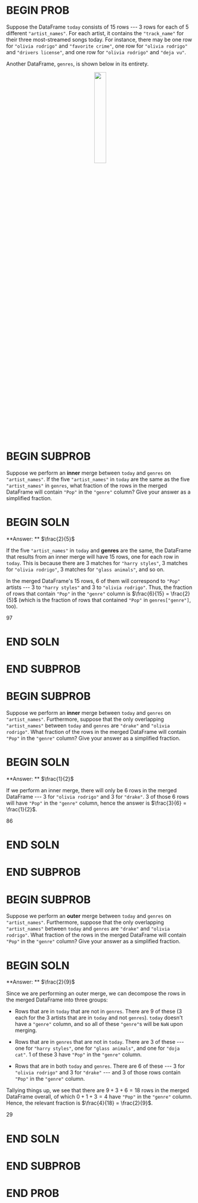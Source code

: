 # BEGIN PROB

Suppose the DataFrame `today` consists of 15 rows --- 3 rows for each of
5 different `"artist_names"`. For each artist, it contains the
`"track_name"` for their three most-streamed songs today. For instance,
there may be one row for `"olivia rodrigo"` and `"favorite crime"`, one
row for `"olivia rodrigo"` and `"drivers license"`, and one row for
`"olivia rodrigo"` and `"deja vu"`.

Another DataFrame, `genres`, is shown below in its entirety.

<center><img src='../assets/images/sp22-final/genres.png' width=25%></center>

# BEGIN SUBPROB

Suppose we perform an **inner** merge between `today` and
`genres` on `"artist_names"`. If the five `"artist_names"` in `today`
are the same as the five `"artist_names"` in `genres`, what fraction of
the rows in the merged DataFrame will contain `"Pop"` in the `"genre"`
column? Give your answer as a simplified fraction.

# BEGIN SOLN

**Answer: ** $\frac{2}{5}$

If the five `"artist_names"` in `today` and **genres** are the same, the
DataFrame that results from an inner merge will have 15 rows, one for
each row in `today`. This is because there are 3 matches for
`"harry styles"`, 3 matches for `"olivia rodrigo"`, 3 matches for
`"glass animals"`, and so on.

In the merged DataFrame's 15 rows, 6 of them will correspond to `"Pop"`
artists --- 3 to `"harry styles"` and 3 to `"olivia rodrigo"`. Thus, the
fraction of rows that contain `"Pop"` in the `"genre"` column is
$\frac{6}{15} = \frac{2}{5}$ (which is the fraction of rows that
contained `"Pop"` in `genres["genre"]`, too).

<average>97</average>

# END SOLN

# END SUBPROB

# BEGIN SUBPROB

Suppose we perform an **inner** merge between `today` and
`genres` on `"artist_names"`. Furthermore, suppose that the only
overlapping `"artist_names"` between `today` and `genres` are `"drake"`
and `"olivia rodrigo"`. What fraction of the rows in the merged
DataFrame will contain `"Pop"` in the `"genre"` column? Give your answer
as a simplified fraction.

# BEGIN SOLN

**Answer: ** $\frac{1}{2}$

If we perform an inner merge, there will only be 6 rows in the merged
DataFrame --- 3 for `"olivia rodrigo"` and 3 for `"drake"`. 3 of those 6
rows will have `"Pop"` in the `"genre"` column, hence the answer is
$\frac{3}{6} = \frac{1}{2}$.

<average>86</average>

# END SOLN

# END SUBPROB

# BEGIN SUBPROB

Suppose we perform an **outer** merge between `today` and
`genres` on `"artist_names"`. Furthermore, suppose that the only
overlapping `"artist_names"` between `today` and `genres` are `"drake"`
and `"olivia rodrigo"`. What fraction of the rows in the merged
DataFrame will contain `"Pop"` in the `"genre"` column? Give your answer
as a simplified fraction.

# BEGIN SOLN

**Answer: ** $\frac{2}{9}$

Since we are performing an outer merge, we can decompose the rows in the
merged DataFrame into three groups:

-   Rows that are in `today` that are not in `genres`. There are 9 of
    these (3 each for the 3 artists that are in `today` and not
    `genres`). `today` doesn't have a `"genre"` column, and so all of
    these `"genre"`s will be `NaN` upon merging.

-   Rows that are in `genres` that are not in `today`. There are 3 of
    these --- one for `"harry styles"`, one for `"glass animals"`, and
    one for `"doja cat"`. 1 of these 3 have `"Pop"` in the `"genre"`
    column.

-   Rows that are in both `today` and `genres`. There are 6 of these ---
    3 for `"olivia rodrigo"` and 3 for `"drake"` --- and 3 of those rows
    contain `"Pop"` in the `"genre"` column.

Tallying things up, we see that there are $9 + 3 + 6 = 18$ rows in the
merged DataFrame overall, of which $0 + 1 + 3 = 4$ have `"Pop"` in the
`"genre"` column. Hence, the relevant fraction is
$\frac{4}{18} = \frac{2}{9}$.

<average>29</average>

# END SOLN

# END SUBPROB

# END PROB